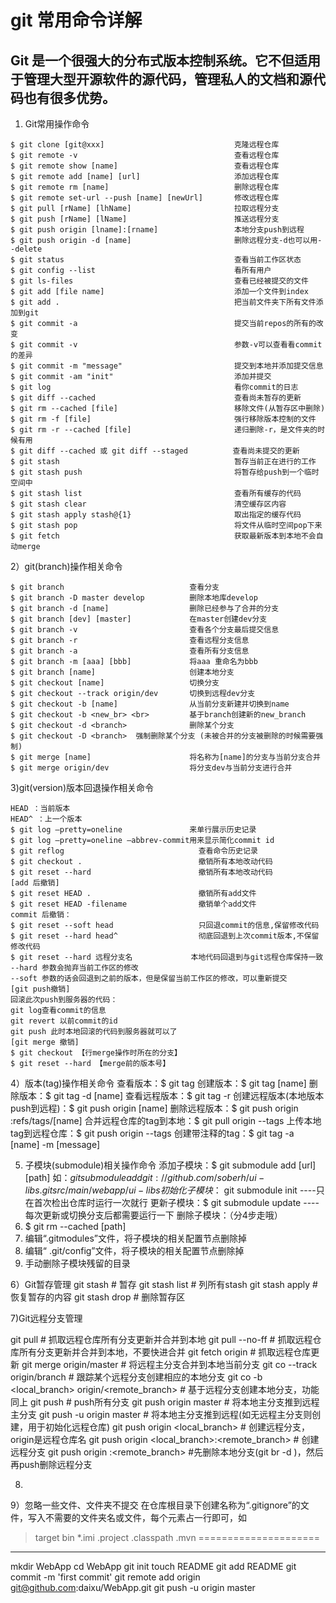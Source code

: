 # git 常用命令详解
## Git 是一个很强大的分布式版本控制系统。它不但适用于管理大型开源软件的源代码，管理私人的文档和源代码也有很多优势。
1) Git常用操作命令
```
$ git clone [git@xxx]                             克隆远程仓库
$ git remote -v                                   查看远程仓库
$ git remote show [name]                          查看远程仓库
$ git remote add [name] [url]                     添加远程仓库
$ git remote rm [name]                            删除远程仓库
$ git remote set-url --push [name] [newUrl]       修改远程仓库
$ git pull [rName] [lhName]                       拉取远程分支
$ git push [rName] [lName]                        推送远程分支
$ git push origin [lname]:[rname]                 本地分支push到远程
$ git push origin -d [name]                       删除远程分支-d也可以用--delete
$ git status                                      查看当前工作区状态 
$ git config --list                               看所有用户
$ git ls-files                                    查看已经被提交的文件
$ git add [file name]                             添加一个文件到index
$ git add .                                       把当前文件夹下所有文件添加到git
$ git commit -a                                   提交当前repos的所有的改变
$ git commit -v                                   参数-v可以查看看commit的差异
$ git commit -m "message"                         提交到本地并添加提交信息
$ git commit -am "init"                           添加并提交 
$ git log                                         看你commit的日志
$ git diff --cached                               查看尚未暂存的更新
$ git rm --cached [file]                          移除文件(从暂存区中删除)
$ git rm -f [file]                                强行移除版本控制的文件
$ git rm -r --cached [file]                       递归删除-r，是文件夹的时候有用
$ git diff --cached 或 git diff --staged          查看尚未提交的更新
$ git stash                                       暂存当前正在进行的工作
$ git stash push                                  将暂存给push到一个临时空间中
$ git stash list                                  查看所有缓存的代码
$ git stash clear                                 清空缓存区内容
$ git stash apply stash@{1}                       取出指定的缓存代码
$ git stash pop                                   将文件从临时空间pop下来
$ git fetch                                       获取最新版本到本地不会自动merge
```
2）git(branch)操作相关命令
```
$ git branch                            查看分支
$ git branch -D master develop          删除本地库develop
$ git branch -d [name]                  删除已经参与了合并的分支
$ git branch [dev] [master]             在master创建dev分支
$ git branch -v                         查看各个分支最后提交信息
$ git branch -r                         查看远程分支信息
$ git branch -a                         查看所有分支信息
$ git branch -m [aaa] [bbb]             将aaa 重命名为bbb
$ git branch [name]                     创建本地分支
$ git checkout [name]                   切换分支
$ git checkout --track origin/dev       切换到远程dev分支
$ git checkout -b [name]                从当前分支新建并切换到name
$ git checkout -b <new_br> <br>         基于branch创建新的new_branch
$ git checkout -d <branch>              删除某个分支
$ git checkout -D <branch>  强制删除某个分支 (未被合并的分支被删除的时候需要强制)
$ git merge [name] 	                    将名称为[name]的分支与当前分支合并
$ git merge origin/dev                  将分支dev与当前分支进行合并
```
3)git(version)版本回退操作相关命令
```
HEAD ：当前版本
HEAD^ ：上一个版本
$ git log –pretty=oneline               来单行展示历史记录
$ git log –pretty=oneline –abbrev-commit用来显示简化commit id 
$ git reflog                              查看命令历史记录 
$ git checkout .                          撤销所有本地改动代码
$ git reset --hard                        撤销所有本地改动代码
[add 后撤销]
$ git reset HEAD .                        撤销所有add文件 
$ git reset HEAD -filename                撤销单个add文件
commit 后撤销：
$ git reset --soft head                   只回退commit的信息,保留修改代码
$ git reset --hard head^                  彻底回退到上次commit版本,不保留修改代码
$ git reset --hard 远程分支名             本地代码回退到与git远程仓库保持一致
--hard 参数会抛弃当前工作区的修改
--soft 参数的话会回退到之前的版本，但是保留当前工作区的修改，可以重新提交
[git push撤销]
回滚此次push到服务器的代码：
git log查看commit的信息
git revert 以前commit的id
git push 此时本地回滚的代码到服务器就可以了
[git merge 撤销]
$ git checkout 【行merge操作时所在的分支】
$ git reset --hard 【merge前的版本号】
```

4）版本(tag)操作相关命令
查看版本：$ git tag
创建版本：$ git tag [name]
删除版本：$ git tag -d [name]
查看远程版本：$ git tag -r
创建远程版本(本地版本push到远程)：$ git push origin [name]
删除远程版本：$ git push origin :refs/tags/[name]
合并远程仓库的tag到本地：$ git pull origin --tags
上传本地tag到远程仓库：$ git push origin --tags
创建带注释的tag：$ git tag -a [name] -m [message]

5) 子模块(submodule)相关操作命令
添加子模块：$ git submodule add [url] [path]
如：$git submodule add git://github.com/soberh/ui-libs.git src/main/webapp/ui-libs
初始化子模块：$ git submodule init  ----只在首次检出仓库时运行一次就行
更新子模块：$ git submodule update ----每次更新或切换分支后都需要运行一下
删除子模块：（分4步走哦）
1) $ git rm --cached [path]
2) 编辑“.gitmodules”文件，将子模块的相关配置节点删除掉
3) 编辑“ .git/config”文件，将子模块的相关配置节点删除掉
4) 手动删除子模块残留的目录

6）Git暂存管理
git stash # 暂存
git stash list # 列所有stash
git stash apply # 恢复暂存的内容
git stash drop # 删除暂存区


7)Git远程分支管理

git pull # 抓取远程仓库所有分支更新并合并到本地
git pull --no-ff # 抓取远程仓库所有分支更新并合并到本地，不要快进合并
git fetch origin # 抓取远程仓库更新
git merge origin/master # 将远程主分支合并到本地当前分支
git co --track origin/branch # 跟踪某个远程分支创建相应的本地分支
git co -b <local_branch> origin/<remote_branch> # 基于远程分支创建本地分支，功能同上
git push # push所有分支
git push origin master # 将本地主分支推到远程主分支
git push -u origin master # 将本地主分支推到远程(如无远程主分支则创建，用于初始化远程仓库)
git push origin <local_branch> # 创建远程分支， origin是远程仓库名
git push origin <local_branch>:<remote_branch> # 创建远程分支
git push origin :<remote_branch> #先删除本地分支(git br -d <branch>)，然后再push删除远程分支

8)

9）忽略一些文件、文件夹不提交
在仓库根目录下创建名称为“.gitignore”的文件，写入不需要的文件夹名或文件，每个元素占一行即可，如
> target
> bin
> *.imi
> .project
> .classpath
> .mvn
=====================
-----------------------------------------------------------
mkdir WebApp
cd WebApp
git init
touch README
git add README
git commit -m 'first commit'
git remote add origin git@github.com:daixu/WebApp.git
git push -u origin master
